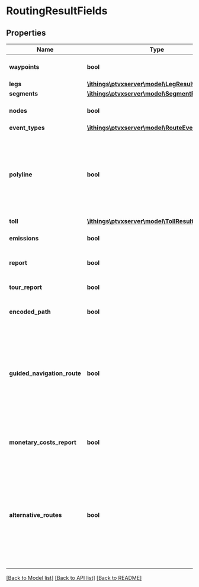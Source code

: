 # RoutingResultFields

## Properties
Name | Type | Description | Notes
------------ | ------------- | ------------- | -------------
**waypoints** | **bool** | Specifies if the RouteResponse.waypoints shall be returned for the complete route. | [optional] 
**legs** | [**\ithings\ptvxserver\model\LegResultFields**](LegResultFields.md) |  | [optional] 
**segments** | [**\ithings\ptvxserver\model\SegmentResultFields**](SegmentResultFields.md) |  | [optional] 
**nodes** | **bool** | Specifies if the RouteResponse.nodes shall be returned for the complete route. | [optional] 
**event_types** | [**\ithings\ptvxserver\model\RouteEventType[]**](RouteEventType.md) |  | [optional] 
**polyline** | **bool** | Specifies if the RouteResponse.polyline shall be returned for the complete route. In order to return the RouteResponse.polyline for legs and segments, enable LegResultFields.polyline and SegmentResultFields.polyline. In order to obtain the elevations for the RouteResponse.polyline, enable PolylineOptions.elevations in RouteOptions. | [optional] 
**toll** | [**\ithings\ptvxserver\model\TollResultFields**](TollResultFields.md) |  | [optional] 
**emissions** | **bool** | Specifies if the RouteResponse.emissions shall be returned for the complete route. | [optional] 
**report** | **bool** | Specifies if the RouteResponse.report shall be returned for the complete route. | [optional] 
**tour_report** | **bool** | Specifies if the RouteResponse.tourReport shall be returned for the complete route. | [optional] 
**encoded_path** | **bool** | Specifies if the RouteResponse.encodedPath shall be returned for the complete route. | [optional] 
**guided_navigation_route** | **bool** | Specifies if the RouteResponse.guidedNavigationRoute shall be returned for the complete route.    Setting this parameter to true requires a detailed list of maneuver events, which have to be requested separately by adding the RouteEventType MANEUVER\\_EVENT to the list of eventTypes in the result fields.    This feature therefore may consume some additional computation time and returns a list of maneuver events in the response. | [optional] 
**monetary_costs_report** | **bool** | Specifies if the RouteResponse.monetaryCostsReport shall be returned for the complete route.    If requested, it is required to specify a currency in the route options. | [optional] 
**alternative_routes** | **bool** | Specifies if the RouteResponse.alternativeRoutes shall be returned.    In addition to the optimal route up to three alternatives are returned. Note that sometimes no alternative routes are returned because possible alternatives are not considered as practical with regards to detour or sharing with the optimal route.    Note that this is only supported with requests with exactly two input waypoints of types OnRoadWaypoint or OffRoadWaypoint, otherwise, an exception will be thrown. | [optional] 

[[Back to Model list]](../../README.md#documentation-for-models) [[Back to API list]](../../README.md#documentation-for-api-endpoints) [[Back to README]](../../README.md)

